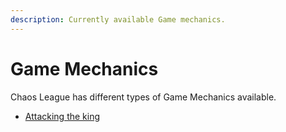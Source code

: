 ```yaml
---
description: Currently available Game mechanics.
---
```


# Game Mechanics

Chaos League has different types of Game Mechanics available.

- [Attacking the king](attacking-the-king.md)